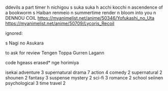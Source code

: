 ddevils a part timer
h nichigou
s suka suka
h acchi kocchi
n ascendence of a bookworm
s Haiban renmeio
n summertime render
n bloom into you
n DENNOU COIL
https://myanimelist.net/anime/50346/Yofukashi_no_Uta
https://myanimelist.net/anime/50709/Lycoris_Recoil


ignored:

s Nagi no Asukara

to ask for review
Tengen Toppa Gurren Lagann


code hgeass
erased*
nge
horimiya

isekai
adventure 3
supernatural
drama 7
action 4
comedy 2
supernatural 2
shounen 2
fantasy 3
suspense
mystery 2
sci-fi 3
romance 2
school
seiinen
psychological 3
time travel 2
